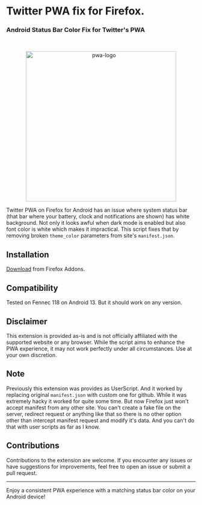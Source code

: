 # Twitter PWA fix for Firefox.

### Android Status Bar Color Fix for Twitter's PWA


<br />

<p align="center">
  <img 
    src="https://github.com/hyperstown/twitter-pwa-fix/assets/64496017/b7298a83-013f-4f9c-b231-8d6aa7baff2c" 
    alt="pwa-logo" 
    width=400px
  />
</p>

Twitter PWA on Firefox for Android has an issue where system status bar (that bar where your battery, 
clock and notifications are shown) has white background. Not only it looks awful when dark mode is enabled
but also font color is white which makes it impractical.
This script fixes that by removing broken `theme_color` parameters from site's `manifest.json`.

## Installation

[Download](https://addons.mozilla.org/en-US/firefox/addon/twitter-pwa-colors-fixer/) from Firefox Addons.


## Compatibility

Tested on Fennec 118 on Android 13. But it should work on any version.


## Disclaimer

This extension is provided as-is and is not officially affiliated with the supported website or any browser. 
While the script aims to enhance the PWA experience, it may not work perfectly under all circumstances. Use at your own discretion.

## Note

Previously this extension was provides as UserScript. And it worked by replacing original `manifest.json` 
with custom one for github. While it was extremely hacky it worked for quite some time. 
But now Firefox just won't accept manifest from any other site. You can't create a fake file on the server, 
redirect request or anything like that so there is no other option other than intercept manifest request and 
modify it's data. And you can't do that with user scripts as far as I know.

## Contributions

Contributions to the extension are welcome. 
If you encounter any issues or have suggestions for improvements, feel free to open an issue or submit a pull request.

---

Enjoy a consistent PWA experience with a matching status bar color on your Android device!
